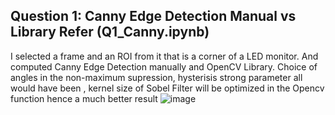 ## Question 1: Canny Edge Detection Manual vs Library Refer (Q1_Canny.ipynb)
I selected a frame and an ROI from it that is a corner of a LED monitor. And computed Canny Edge Detection manually and OpenCV Library.
Choice of angles in the non-maximum supression, hysterisis strong parameter all would have been , kernel size of Sobel Filter will be optimized in the Opencv function hence a much better result
![image](https://github.com/pvdsan/Assignment2/assets/22724124/91fc70e1-b922-4a57-81aa-3fc4957b71d3)
